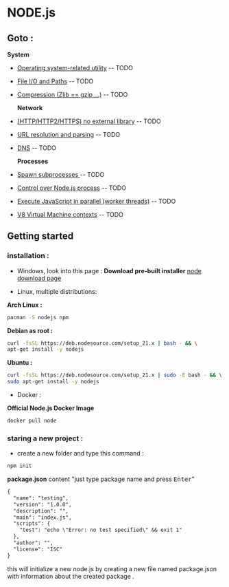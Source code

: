 # NODE.js

## Goto :

**System**

- [Operating system-related utility](./docs/sys.md) -- TODO
- [File I/O and Paths](./docs/fs-io.md) -- TODO
- [Compression (Zlib == gzip ...)](./docs/compression.md) -- TODO

  **Network**

- [(HTTP/HTTP2/HTTPS) no external library](./docs/net.md) -- TODO
- [URL resolution and parsing](./docs/url.md) -- TODO
- [DNS](./docs/dns.md) -- TODO

  **Processes**

- [Spawn subprocesses ](./docs/subproc.md) -- TODO
- [Control over Node.js process](./docs/controlproc.md) -- TODO
- [Execute JavaScript in parallel (worker threads)](./docs/worker.md) -- TODO
- [V8 Virtual Machine contexts](./docs/v8vm.md) -- TODO

## Getting started

### installation :

- Windows, look into this page :
  **Download pre-built installer**
  [node download page](https://nodejs.org/en/download/)

- Linux, multiple distributions:

**Arch Linux :**

```bash
pacman -S nodejs npm
```

**Debian as root :**

```bash
curl -fsSL https://deb.nodesource.com/setup_21.x | bash - && \
apt-get install -y nodejs
```

**Ubuntu :**

```bash
curl -fsSL https://deb.nodesource.com/setup_21.x | sudo -E bash - && \
sudo apt-get install -y nodejs
```

- Docker :

**Official Node.js Docker Image**

```bash
docker pull node
```

### staring a new project :

- create a new folder and type this command :

```bash
npm init
```

**package.json** content "just type package name and press <kbd>Enter</kbd>"

```txt
{
  "name": "testing",
  "version": "1.0.0",
  "description": "",
  "main": "index.js",
  "scripts": {
    "test": "echo \"Error: no test specified\" && exit 1"
  },
  "author": "",
  "license": "ISC"
}

```

this will initialize a new node.js by
creating a new file named package.json
with information about the created package .
